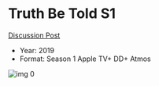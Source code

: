 # Truth Be Told S1

[Discussion Post](https://www.avsforum.com/threads/bass-eq-for-filtered-movies.2995212/post-58955460)

* Year: 2019
* Format: Season 1 Apple TV+ DD+ Atmos

![img 0](https://i.imgur.com/cNLo5Vu.jpg)

